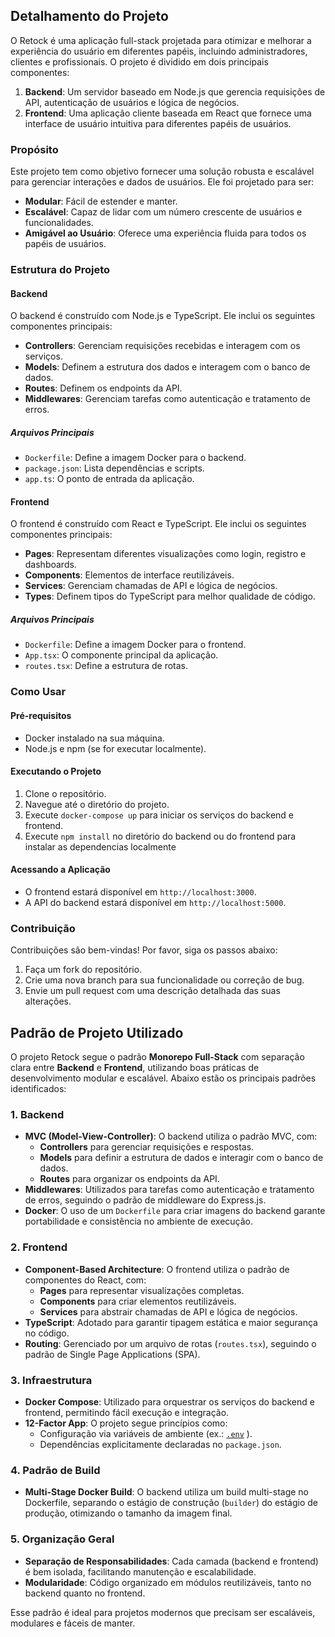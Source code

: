 ## Detalhamento do Projeto

O Retock é uma aplicação full-stack projetada para otimizar e melhorar a experiência do usuário em diferentes papéis, incluindo administradores, clientes e profissionais. O projeto é dividido em dois principais componentes:

1. **Backend**: Um servidor baseado em Node.js que gerencia requisições de API, autenticação de usuários e lógica de negócios.
2. **Frontend**: Uma aplicação cliente baseada em React que fornece uma interface de usuário intuitiva para diferentes papéis de usuários.

### Propósito
Este projeto tem como objetivo fornecer uma solução robusta e escalável para gerenciar interações e dados de usuários. Ele foi projetado para ser:

- **Modular**: Fácil de estender e manter.
- **Escalável**: Capaz de lidar com um número crescente de usuários e funcionalidades.
- **Amigável ao Usuário**: Oferece uma experiência fluida para todos os papéis de usuários.

### Estrutura do Projeto

#### Backend
O backend é construído com Node.js e TypeScript. Ele inclui os seguintes componentes principais:

- **Controllers**: Gerenciam requisições recebidas e interagem com os serviços.
- **Models**: Definem a estrutura dos dados e interagem com o banco de dados.
- **Routes**: Definem os endpoints da API.
- **Middlewares**: Gerenciam tarefas como autenticação e tratamento de erros.

##### Arquivos Principais
- `Dockerfile`: Define a imagem Docker para o backend.
- `package.json`: Lista dependências e scripts.
- `app.ts`: O ponto de entrada da aplicação.

#### Frontend
O frontend é construído com React e TypeScript. Ele inclui os seguintes componentes principais:

- **Pages**: Representam diferentes visualizações como login, registro e dashboards.
- **Components**: Elementos de interface reutilizáveis.
- **Services**: Gerenciam chamadas de API e lógica de negócios.
- **Types**: Definem tipos do TypeScript para melhor qualidade de código.

##### Arquivos Principais
- `Dockerfile`: Define a imagem Docker para o frontend.
- `App.tsx`: O componente principal da aplicação.
- `routes.tsx`: Define a estrutura de rotas.

### Como Usar

#### Pré-requisitos
- Docker instalado na sua máquina.
- Node.js e npm (se for executar localmente).

#### Executando o Projeto

1. Clone o repositório.
2. Navegue até o diretório do projeto.
3. Execute `docker-compose up` para iniciar os serviços do backend e frontend.
4. Execute `npm install` no diretório do backend ou do frontend para instalar as dependencias localmente

#### Acessando a Aplicação
- O frontend estará disponível em `http://localhost:3000`.
- A API do backend estará disponível em `http://localhost:5000`.

### Contribuição
Contribuições são bem-vindas! Por favor, siga os passos abaixo:

1. Faça um fork do repositório.
2. Crie uma nova branch para sua funcionalidade ou correção de bug.
3. Envie um pull request com uma descrição detalhada das suas alterações.

## Padrão de Projeto Utilizado

O projeto Retock segue o padrão **Monorepo Full-Stack** com separação clara entre **Backend** e **Frontend**, utilizando boas práticas de desenvolvimento modular e escalável. Abaixo estão os principais padrões identificados:

### 1. **Backend**
   - **MVC (Model-View-Controller)**: O backend utiliza o padrão MVC, com:
     - **Controllers** para gerenciar requisições e respostas.
     - **Models** para definir a estrutura de dados e interagir com o banco de dados.
     - **Routes** para organizar os endpoints da API.
   - **Middlewares**: Utilizados para tarefas como autenticação e tratamento de erros, seguindo o padrão de middleware do Express.js.
   - **Docker**: O uso de um `Dockerfile` para criar imagens do backend garante portabilidade e consistência no ambiente de execução.

### 2. **Frontend**
   - **Component-Based Architecture**: O frontend utiliza o padrão de componentes do React, com:
     - **Pages** para representar visualizações completas.
     - **Components** para criar elementos reutilizáveis.
     - **Services** para abstrair chamadas de API e lógica de negócios.
   - **TypeScript**: Adotado para garantir tipagem estática e maior segurança no código.
   - **Routing**: Gerenciado por um arquivo de rotas (`routes.tsx`), seguindo o padrão de Single Page Applications (SPA).

### 3. **Infraestrutura**
   - **Docker Compose**: Utilizado para orquestrar os serviços do backend e frontend, permitindo fácil execução e integração.
   - **12-Factor App**: O projeto segue princípios como:
     - Configuração via variáveis de ambiente (ex.: [`.env`](.env ) ).
     - Dependências explicitamente declaradas no `package.json`.

### 4. **Padrão de Build**
   - **Multi-Stage Docker Build**: O backend utiliza um build multi-stage no Dockerfile, separando o estágio de construção (`builder`) do estágio de produção, otimizando o tamanho da imagem final.

### 5. **Organização Geral**
   - **Separação de Responsabilidades**: Cada camada (backend e frontend) é bem isolada, facilitando manutenção e escalabilidade.
   - **Modularidade**: Código organizado em módulos reutilizáveis, tanto no backend quanto no frontend.

Esse padrão é ideal para projetos modernos que precisam ser escaláveis, modulares e fáceis de manter.